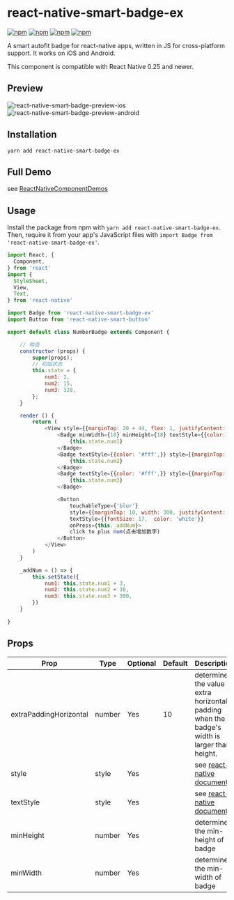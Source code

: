 # react-native-smart-badge-ex

[![npm](https://img.shields.io/npm/v/react-native-smart-badge.svg)](https://www.npmjs.com/package/react-native-smart-badge-ex)
[![npm](https://img.shields.io/npm/dm/react-native-smart-badge.svg)](https://www.npmjs.com/package/react-native-smart-badge-ex)
[![npm](https://img.shields.io/npm/dt/react-native-smart-badge.svg)](https://www.npmjs.com/package/react-native-smart-badge-ex)
[![npm](https://img.shields.io/npm/l/react-native-smart-badge.svg)](https://github.com/react-native-component/react-native-smart-badge/blob/master/LICENSE)

A smart autofit badge for react-native apps, written in JS for cross-platform support.
It works on iOS and Android.

This component is compatible with React Native 0.25 and newer.

## Preview

![react-native-smart-badge-preview-ios][1]
![react-native-smart-badge-preview-android][4]

## Installation

```
yarn add react-native-smart-badge-ex
```

## Full Demo

see [ReactNativeComponentDemos][0]

## Usage

Install the package from npm with `yarn add react-native-smart-badge-ex`.
Then, require it from your app's JavaScript files with `import Badge from 'react-native-smart-badge-ex'`.

```js
import React, {
  Component,
} from 'react'
import {
  StyleSheet,
  View,
  Text,
} from 'react-native'

import Badge from 'react-native-smart-badge-ex'
import Button from 'react-native-smart-button'

export default class NumberBadge extends Component {

    // 构造
    constructor (props) {
        super(props);
        // 初始状态
        this.state = {
            num1: 2,
            num2: 15,
            num3: 328,
        };
    }

    render () {
        return (
            <View style={{marginTop: 20 + 44, flex: 1, justifyContent: 'center', alignItems: 'center', }}>
                <Badge minWidth={18} minHeight={18} textStyle={{color: '#fff',}}>
                    {this.state.num1}
                </Badge>
                <Badge textStyle={{color: '#fff',}} style={{marginTop: 10,}}>
                    {this.state.num2}
                </Badge>
                <Badge textStyle={{color: '#fff',}} style={{marginTop: 10,}}>
                    {this.state.num3}
                </Badge>

                <Button
                    touchableType={'blur'}
                    style={{marginTop: 10, width: 300, justifyContent: 'center', height: 40, backgroundColor: '#00AAEF', borderRadius: 3, borderWidth: StyleSheet.hairlineWidth, borderColor: '#00AAEF', justifyContent: 'center',}}
                    textStyle={{fontSize: 17,  color: 'white'}}
                    onPress={this._addNum}>
                    click to plus num(点击增加数字)
                </Button>
            </View>
        )
    }

    _addNum = () => {
        this.setState({
            num1: this.state.num1 + 3,
            num2: this.state.num2 + 30,
            num3: this.state.num3 + 300,
        })
    }

}
```

## Props

Prop                   | Type   | Optional | Default   | Description
---------------------- | ------ | -------- | --------- | -----------
extraPaddingHorizontal | number | Yes      | 10        | determines the value of extra horizontal padding when the badge's width is larger than height.
style                  | style  | Yes      |           | see [react-native documents][2]
textStyle              | style  | Yes      |           | see [react-native documents][3]
minHeight              | number | Yes      |           | determines the min-height of badge
minWidth               | number | Yes      |           | determines the min-width of badge

[0]: https://github.com/cyqresig/ReactNativeComponentDemos
[1]: http://cyqresig.github.io/img/react-native-smart-badge-preview-ios-v1.0.7.gif
[2]: https://facebook.github.io/react-native/docs/style.html
[3]: https://facebook.github.io/react-native/docs/text.html#style
[4]: http://cyqresig.github.io/img/react-native-smart-badge-preview-android-v1.0.7.gif
